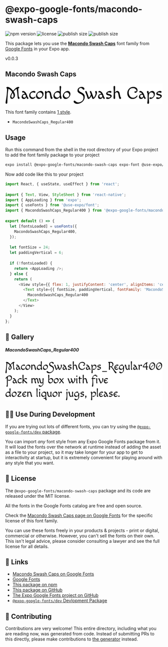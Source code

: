 # @expo-google-fonts/macondo-swash-caps

![npm version](https://flat.badgen.net/npm/v/@expo-google-fonts/macondo-swash-caps)
![license](https://flat.badgen.net/github/license/expo/google-fonts)
![publish size](https://flat.badgen.net/packagephobia/install/@expo-google-fonts/macondo-swash-caps)
![publish size](https://flat.badgen.net/packagephobia/publish/@expo-google-fonts/macondo-swash-caps)

This package lets you use the [**Macondo Swash Caps**](https://fonts.google.com/specimen/Macondo+Swash+Caps) font family from [Google Fonts](https://fonts.google.com/) in your Expo app.

v0.0.3

## Macondo Swash Caps

![Macondo Swash Caps](./font-family.png)

This font family contains [1 style](#-gallery).

- `MacondoSwashCaps_Regular400`

## Usage

Run this command from the shell in the root directory of your Expo project to add the font family package to your project
```sh
expo install @expo-google-fonts/macondo-swash-caps expo-font @use-expo/font
```

Now add code like this to your project
```js
import React, { useState, useEffect } from 'react';

import { Text, View, StyleSheet } from 'react-native';
import { AppLoading } from 'expo';
import { useFonts } from '@use-expo/font';
import { MacondoSwashCaps_Regular400 } from '@expo-google-fonts/macondo-swash-caps';

export default () => {
  let [fontsLoaded] = useFonts({
    MacondoSwashCaps_Regular400,
  });

  let fontSize = 24;
  let paddingVertical = 6;

  if (!fontsLoaded) {
    return <AppLoading />;
  } else {
    return (
      <View style={{ flex: 1, justifyContent: 'center', alignItems: 'center' }}>
        <Text style={{ fontSize, paddingVertical, fontFamily: 'MacondoSwashCaps_Regular400' }}>
          MacondoSwashCaps_Regular400
        </Text>
      </View>
    );
  }
};

```

## 🔡 Gallery

##### MacondoSwashCaps_Regular400
![MacondoSwashCaps_Regular400](./4143af0ceceb156b80e5e2055d178d84cfca13b39056f49121b05c6b3843f1fd.ttf.png)


## 👩‍💻 Use During Development

If you are trying out lots of different fonts, you can try using the [`@expo-google-fonts/dev` package](https://github.com/expo/google-fonts/tree/master/font-packages/dev#readme).

You can import *any* font style from any Expo Google Fonts package from it. It will load the fonts
over the network at runtime instead of adding the asset as a file to your project, so it may take longer
for your app to get to interactivity at startup, but it is extremely convenient
for playing around with any style that you want.

## 📖 License

The `@expo-google-fonts/macondo-swash-caps` package and its code are released under the MIT license.

All the fonts in the Google Fonts catalog are free and open source.

Check the [Macondo Swash Caps page on Google Fonts](https://fonts.google.com/specimen/Macondo+Swash+Caps) for the specific license of this font family.

You can use these fonts freely in your products & projects - print or digital, commercial or otherwise. However, you can't sell the fonts on their own. This isn't legal advice, please consider consulting a lawyer and see the full license for all details.

## 🔗 Links

- [Macondo Swash Caps on Google Fonts](https://fonts.google.com/specimen/Macondo+Swash+Caps)
- [Google Fonts](https://fonts.google.com/)
- [This package on npm](https://www.npmjs.com/package/@expo-google-fonts/macondo-swash-caps)
- [This package on GitHub](https://github.com/expo/google-fonts/tree/master/font-packages/macondo-swash-caps)
- [The Expo Google Fonts project on GitHub](https://github.com/expo/google-fonts)
- [`@expo-google-fonts/dev` Devlopment Package](https://github.com/expo/google-fonts/tree/master/font-packages/dev)


## 🤝 Contributing

Contributions are very welcome! This entire directory, including what you are reading now, was generated from code. Instead of submitting PRs to this directly, please make contributions to [the generator](https://github.com/expo/google-fonts/tree/master/packages/generator) instead.
